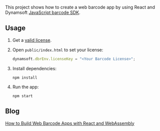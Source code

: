 This project shows how to create a web barcode app by using React and Dynamsoft [JavaScript barcode SDK](https://www.dynamsoft.com/Products/barcode-recognition-javascript.aspx).

## Usage

1. Get a [valid license](https://www.dynamsoft.com/CustomerPortal/Portal/Triallicense.aspx).

2. Open `public/index.html` to set your license:

    ```js
    dynamsoft.dbrEnv.licenseKey = "<Your Barcode License>";
    ```
3. Install dependencies:

    ```
    npm install
    ```

4. Run the app:

    ```
    npm start
    ```

## Blog
[How to Build Web Barcode Apps with React and WebAssembly](https://www.codepool.biz/build-web-barcode-apps-react-wasm.html)
